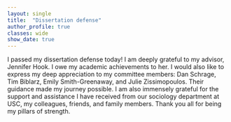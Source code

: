 ```yaml
---
layout: single
title:  "Dissertation defense"
author_profile: true
classes: wide
show_date: true
---
```

<!-- <p class="page__meta"> <i class="fas fa-calendar-alt" aria-hidden="true"></i> {{ page.date | date: "%B %d, %Y" }}</p> -->
<p>
I passed my dissertation defense today! I am deeply grateful to my advisor, Jennifer Hook. I owe my academic achievements to her. I would also like to express my deep appreciation to my committee members: Dan Schrage, Tim Biblarz, Emily Smith-Greenaway, and Julie Zissimopoulos. Their guidance made my journey possible. I am also immensely grateful for the support and assistance I have received from our sociology department at USC, my colleagues, friends, and family members. Thank you all for being my pillars of strength.
</p>

